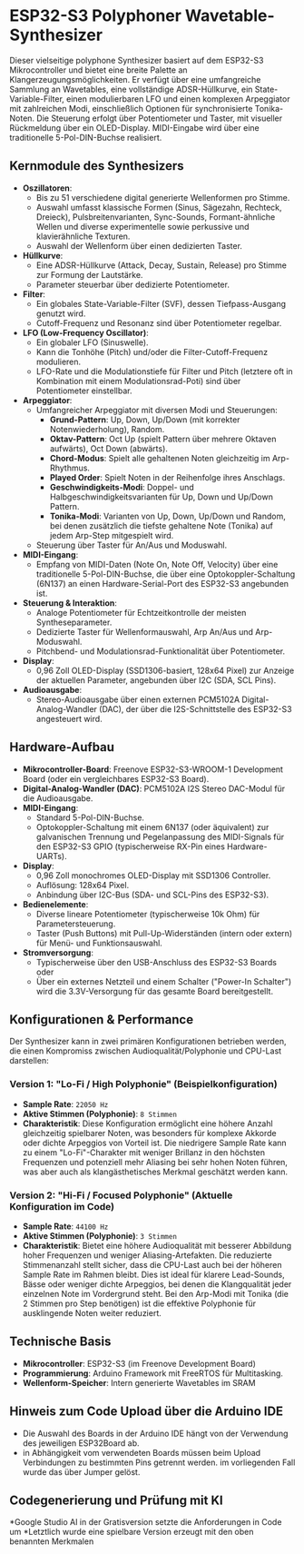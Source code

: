 # ESP32-S3 Polyphoner Wavetable-Synthesizer

Dieser vielseitige polyphone Synthesizer basiert auf dem ESP32-S3 Mikrocontroller und bietet eine breite Palette an Klangerzeugungsmöglichkeiten. Er verfügt über eine umfangreiche Sammlung an Wavetables, eine vollständige ADSR-Hüllkurve, ein State-Variable-Filter, einen modulierbaren LFO und einen komplexen Arpeggiator mit zahlreichen Modi, einschließlich Optionen für synchronisierte Tonika-Noten. Die Steuerung erfolgt über Potentiometer und Taster, mit visueller Rückmeldung über ein OLED-Display. MIDI-Eingabe wird über eine traditionelle 5-Pol-DIN-Buchse realisiert.

## Kernmodule des Synthesizers

*   **Oszillatoren**:
    *   Bis zu 51 verschiedene digital generierte Wellenformen pro Stimme.
    *   Auswahl umfasst klassische Formen (Sinus, Sägezahn, Rechteck, Dreieck), Pulsbreitenvarianten, Sync-Sounds, Formant-ähnliche Wellen und diverse experimentelle sowie perkussive und klavierähnliche Texturen.
    *   Auswahl der Wellenform über einen dedizierten Taster.
*   **Hüllkurve**:
    *   Eine ADSR-Hüllkurve (Attack, Decay, Sustain, Release) pro Stimme zur Formung der Lautstärke.
    *   Parameter steuerbar über dedizierte Potentiometer.
*   **Filter**:
    *   Ein globales State-Variable-Filter (SVF), dessen Tiefpass-Ausgang genutzt wird.
    *   Cutoff-Frequenz und Resonanz sind über Potentiometer regelbar.
*   **LFO (Low-Frequency Oscillator)**:
    *   Ein globaler LFO (Sinuswelle).
    *   Kann die Tonhöhe (Pitch) und/oder die Filter-Cutoff-Frequenz modulieren.
    *   LFO-Rate und die Modulationstiefe für Filter und Pitch (letztere oft in Kombination mit einem Modulationsrad-Poti) sind über Potentiometer einstellbar.
*   **Arpeggiator**:
    *   Umfangreicher Arpeggiator mit diversen Modi und Steuerungen:
        *   **Grund-Pattern**: Up, Down, Up/Down (mit korrekter Notenwiederholung), Random.
        *   **Oktav-Pattern**: Oct Up (spielt Pattern über mehrere Oktaven aufwärts), Oct Down (abwärts).
        *   **Chord-Modus**: Spielt alle gehaltenen Noten gleichzeitig im Arp-Rhythmus.
        *   **Played Order**: Spielt Noten in der Reihenfolge ihres Anschlags.
        *   **Geschwindigkeits-Modi**: Doppel- und Halbgeschwindigkeitsvarianten für Up, Down und Up/Down Pattern.
        *   **Tonika-Modi**: Varianten von Up, Down, Up/Down und Random, bei denen zusätzlich die tiefste gehaltene Note (Tonika) auf jedem Arp-Step mitgespielt wird.
    *   Steuerung über Taster für An/Aus und Moduswahl.
*   **MIDI-Eingang**:
    *   Empfang von MIDI-Daten (Note On, Note Off, Velocity) über eine traditionelle 5-Pol-DIN-Buchse, die über eine Optokoppler-Schaltung (6N137) an einen Hardware-Serial-Port des ESP32-S3 angebunden ist.
*   **Steuerung & Interaktion**:
    *   Analoge Potentiometer für Echtzeitkontrolle der meisten Syntheseparameter.
    *   Dedizierte Taster für Wellenformauswahl, Arp An/Aus und Arp-Moduswahl.
    *   Pitchbend- und Modulationsrad-Funktionalität über Potentiometer.
*   **Display**:
    *   0,96 Zoll OLED-Display (SSD1306-basiert, 128x64 Pixel) zur Anzeige der aktuellen Parameter, angebunden über I2C (SDA, SCL Pins).
*   **Audioausgabe**:
    *   Stereo-Audioausgabe über einen externen PCM5102A Digital-Analog-Wandler (DAC), der über die I2S-Schnittstelle des ESP32-S3 angesteuert wird.

## Hardware-Aufbau

*   **Mikrocontroller-Board**: Freenove ESP32-S3-WROOM-1 Development Board (oder ein vergleichbares ESP32-S3 Board).
*   **Digital-Analog-Wandler (DAC)**: PCM5102A I2S Stereo DAC-Modul für die Audioausgabe.
*   **MIDI-Eingang**:
    *   Standard 5-Pol-DIN-Buchse.
    *   Optokoppler-Schaltung mit einem 6N137 (oder äquivalent) zur galvanischen Trennung und Pegelanpassung des MIDI-Signals für den ESP32-S3 GPIO (typischerweise RX-Pin eines Hardware-UARTs).
*   **Display**:
    *   0,96 Zoll monochromes OLED-Display mit SSD1306 Controller.
    *   Auflösung: 128x64 Pixel.
    *   Anbindung über I2C-Bus (SDA- und SCL-Pins des ESP32-S3).
*   **Bedienelemente**:
    *   Diverse lineare Potentiometer (typischerweise 10k Ohm) für Parametersteuerung.
    *   Taster (Push Buttons) mit Pull-Up-Widerständen (intern oder extern) für Menü- und Funktionsauswahl.
*   **Stromversorgung**:
    *   Typischerweise über den USB-Anschluss des ESP32-S3 Boards oder
    *   Über ein externes Netzteil und einem Schalter ("Power-In Schalter") wird die 3.3V-Versorgung für das gesamte Board bereitgestellt.

## Konfigurationen & Performance

Der Synthesizer kann in zwei primären Konfigurationen betrieben werden, die einen Kompromiss zwischen Audioqualität/Polyphonie und CPU-Last darstellen:

### Version 1: "Lo-Fi / High Polyphonie" (Beispielkonfiguration)

*   **Sample Rate**: `22050 Hz`
*   **Aktive Stimmen (Polyphonie)**: `8 Stimmen`
*   **Charakteristik**: Diese Konfiguration ermöglicht eine höhere Anzahl gleichzeitig spielbarer Noten, was besonders für komplexe Akkorde oder dichte Arpeggios von Vorteil ist. Die niedrigere Sample Rate kann zu einem "Lo-Fi"-Charakter mit weniger Brillanz in den höchsten Frequenzen und potenziell mehr Aliasing bei sehr hohen Noten führen, was aber auch als klangästhetisches Merkmal geschätzt werden kann.

### Version 2: "Hi-Fi / Focused Polyphonie" (Aktuelle Konfiguration im Code)

*   **Sample Rate**: `44100 Hz`
*   **Aktive Stimmen (Polyphonie)**: `3 Stimmen`
*   **Charakteristik**: Bietet eine höhere Audioqualität mit besserer Abbildung hoher Frequenzen und weniger Aliasing-Artefakten. Die reduzierte Stimmenanzahl stellt sicher, dass die CPU-Last auch bei der höheren Sample Rate im Rahmen bleibt. Dies ist ideal für klarere Lead-Sounds, Bässe oder weniger dichte Arpeggios, bei denen die Klangqualität jeder einzelnen Note im Vordergrund steht. Bei den Arp-Modi mit Tonika (die 2 Stimmen pro Step benötigen) ist die effektive Polyphonie für ausklingende Noten weiter reduziert.

## Technische Basis

*   **Mikrocontroller**: ESP32-S3 (im Freenove Development Board)
*   **Programmierung**: Arduino Framework mit FreeRTOS für Multitasking.
*   **Wellenform-Speicher**: Intern generierte Wavetables im SRAM

  ## Hinweis zum Code Upload über die Arduino IDE
  * Die Auswahl des Boards in der Arduino IDE hängt von der Verwendung des jeweiligen ESP32Board ab.
  * in Abhängigkeit vom verwendeten Boards müssen beim Upload Verbindungen zu bestimmten Pins getrennt werden. im vorliegenden Fall wurde das über Jumper gelöst.

  ## Codegenerierung und Prüfung mit KI
  *Google Studio AI in der Gratisversion setzte die Anforderungen in Code um
  *Letztlich wurde eine spielbare Version erzeugt mit den oben benannten Merkmalen
